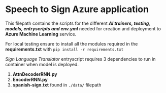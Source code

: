 # Speech to Sign Azure application

This filepath contains the scripts for the different ***AI trainers, testing, models, entryscripts and env.yml*** needed for creation and deployment to **Azure Machine Learning** service.

For local testing ensure to install all the modules required in the **requirements.txt** with `pip install -r requirements.txt`

*Sign Language Translator* entryscript requires 3 dependencies to run in container when model is deployed.
1. **AttnDecoderRNN.py**
2. **EncoderRNN.py**
3. **spanish-sign.txt** found in `./data/` filepath

